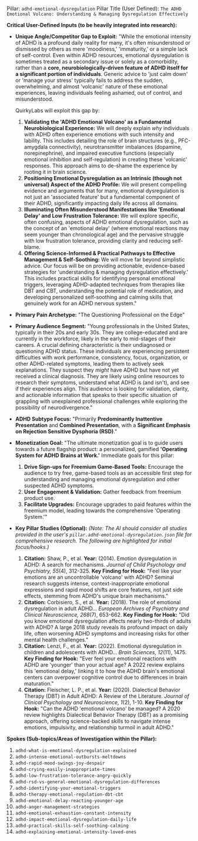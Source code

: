 Pillar: `adhd-emotional-dysregulation`
Pillar Title (User Defined): `The ADHD Emotional Volcano: Understanding & Managing Dysregulation Effectively`

**Critical User-Defined Inputs (to be heavily integrated into research):**

* **Unique Angle/Competitor Gap to Exploit:**
    "While the emotional intensity of ADHD is a profound daily reality for many, it's often misunderstood or dismissed by others as mere 'moodiness,' 'immaturity,' or a simple lack of self-control. Even within ADHD resources, emotional dysregulation is sometimes treated as a secondary issue or solely as a comorbidity, rather than a **core, neurobiologically-driven feature of ADHD itself for a significant portion of individuals**. Generic advice to 'just calm down' or 'manage your stress' typically fails to address the sudden, overwhelming, and almost 'volcanic' nature of these emotional experiences, leaving individuals feeling ashamed, out of control, and misunderstood.

    QuirkyLabs will exploit this gap by:
    1.  **Validating the 'ADHD Emotional Volcano' as a Fundamental Neurobiological Experience:** We will deeply explain *why* individuals with ADHD often experience emotions with such intensity and lability. This includes detailing the role of brain structures (e.g., PFC-amygdala connectivity), neurotransmitter imbalances (dopamine, norepinephrine), and impaired executive functions (especially emotional inhibition and self-regulation) in creating these 'volcanic' responses. This approach aims to de-shame the experience by rooting it in brain science.
    2.  **Positioning Emotional Dysregulation as an Intrinsic (though not universal) Aspect of the ADHD Profile:** We will present compelling evidence and arguments that for many, emotional dysregulation is not just an 'associated feature' but a fundamental component of their ADHD, significantly impacting daily life across all domains.
    3.  **Illuminating Often Misunderstood Manifestations like 'Emotional Delay' and Low Frustration Tolerance:** We will explore specific, often confusing, aspects of ADHD emotional dysregulation, such as the concept of an 'emotional delay' (where emotional reactions may seem younger than chronological age) and the pervasive struggle with low frustration tolerance, providing clarity and reducing self-blame.
    4.  **Offering Science-Informed & Practical Pathways to Effective Management & Self-Soothing:** We will move far beyond simplistic advice. Our focus will be on providing actionable, evidence-based strategies for 'understanding & managing dysregulation effectively.' This includes practical skills for identifying personal emotional triggers, leveraging ADHD-adapted techniques from therapies like DBT and CBT, understanding the potential role of medication, and developing personalized self-soothing and calming skills that genuinely work for an ADHD nervous system."

* **Primary Pain Archetype:** "The Questioning Professional on the Edge"

* **Primary Audience Segment:** "Young professionals in the United States, typically in their 20s and early 30s. They are college-educated and are currently in the workforce, likely in the early to mid-stages of their careers. A crucial defining characteristic is their undiagnosed or questioning ADHD status. These individuals are experiencing persistent difficulties with work performance, consistency, focus, organization, or other ADHD-related symptoms, leading them to actively seek explanations. They suspect they *might* have ADHD but have not yet received a clinical diagnosis. They are likely using online resources to research their symptoms, understand what ADHD is (and isn't), and see if their experiences align. This audience is looking for validation, clarity, and actionable information that speaks to their specific situation of grappling with unexplained professional challenges while exploring the possibility of neurodivergence."

* **ADHD Subtype Focus:** "Primarily **Predominantly Inattentive Presentation** and **Combined Presentation**, with a **Significant Emphasis on Rejection Sensitive Dysphoria (RSD)**."

* **Monetization Goal:** "The ultimate monetization goal is to guide users towards a future flagship product: a personalized, gamified **'Operating System for ADHD Brains at Work.'**
    Immediate goals for this pillar:
    1.  **Drive Sign-ups for Freemium Game-Based Tools:** Encourage the audience to try free, game-based tools as an accessible first step for understanding and managing emotional dysregulation and other suspected ADHD symptoms.
    2.  **User Engagement & Validation:** Gather feedback from freemium product use.
    3.  **Facilitate Upgrades:** Encourage upgrades to paid features within the freemium model, leading towards the comprehensive 'Operating System.'"

* **Key Pillar Studies (Optional):**
    *(Note: The AI should consider all studies provided in the user's `pillar.adhd-emotional-dysregulation.json` file for comprehensive research. The following are highlighted for initial focus/hooks.)*
    1.  **Citation:** Shaw, P., et al. **Year:** (2014). Emotion dysregulation in ADHD: A search for mechanisms. *Journal of Child Psychology and Psychiatry, 55*(4), 312-325. **Key Finding for Hook:** "Feel like your emotions are an uncontrollable 'volcano' with ADHD? Seminal research suggests intense, context-inappropriate emotional expressions and rapid mood shifts are core features, not just side effects, stemming from ADHD's unique brain mechanisms."
    2.  **Citation:** Corbisiero, S., et al. **Year:** (2018). The role of emotional dysregulation in adult ADHD... *European Archives of Psychiatry and Clinical Neuroscience, 268*(7), 653-662. **Key Finding for Hook:** "Did you know emotional dysregulation affects nearly two-thirds of adults with ADHD? A large 2018 study reveals its profound impact on daily life, often worsening ADHD symptoms and increasing risks for other mental health challenges."
    3.  **Citation:** Lenzi, F., et al. **Year:** (2022). Emotional dysregulation in children and adolescents with ADHD... *Brain Sciences, 12*(11), 1475. **Key Finding for Hook:** "Ever feel your emotional reactions with ADHD are 'younger' than your actual age? A 2022 review explains this 'emotional delay,' linking it to how the ADHD brain's emotional centers can overpower cognitive control due to differences in brain maturation."
    4.  **Citation:** Fleischer, L. P., et al. **Year:** (2020). Dialectical Behavior Therapy (DBT) in Adult ADHD: A Review of the Literature. *Journal of Clinical Psychology and Neuroscience, 1*(2), 1-10. **Key Finding for Hook:** "Can the ADHD 'emotional volcano' be managed? A 2020 review highlights Dialectical Behavior Therapy (DBT) as a promising approach, offering science-backed skills to navigate intense emotions, impulsivity, and relationship turmoil in adult ADHD."

**Spokes (Sub-topics/Areas of Investigation within the Pillar):**

1.  `adhd-what-is-emotional-dysregulation-explained`
2.  `adhd-intense-emotional-outbursts-meltdowns`
3.  `adhd-rapid-mood-swings-joy-despair`
4.  `adhd-crying-easily-inappropriate-times`
5.  `adhd-low-frustration-tolerance-angry-quickly`
6.  `adhd-rsd-vs-general-emotional-dysregulation-differences`
7.  `adhd-identifying-your-emotional-triggers`
8.  `adhd-therapy-emotional-regulation-dbt-cbt`
9.  `adhd-emotional-delay-reacting-younger-age`
10. `adhd-anger-management-strategies`
11. `adhd-emotional-exhaustion-constant-intensity`
12. `adhd-impact-emotional-dysregulation-daily-life`
13. `adhd-practical-skills-self-soothing-calming`
14. `adhd-explaining-emotional-intensity-loved-ones`